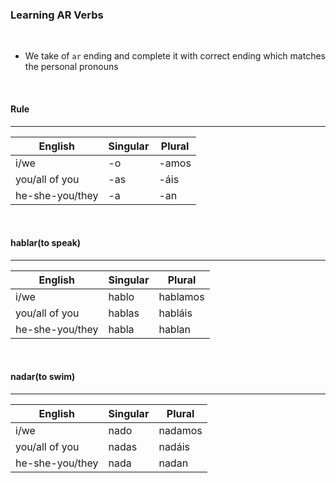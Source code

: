 ### Learning AR Verbs

</br>

* We take of `ar` ending and complete it with correct ending which matches the personal pronouns

</br>

#### Rule
-------------

English            | Singular  | Plural
-------------------|---------- | -------------
i/we               | -o        | -amos
you/all of you     | -as       | -áis
he-she-you/they    | -a        | -an

</br>

#### hablar(to speak)

-------------

English            | Singular     | Plural
-------------------|------------- | -------------
i/we               | hablo        | hablamos
you/all of you     | hablas       | habláis
he-she-you/they    | habla        | hablan

</br>

#### nadar(to swim)

-------------

English            | Singular     | Plural
-------------------|------------- | -------------
i/we               | nado         | nadamos
you/all of you     | nadas        | nadáis
he-she-you/they    | nada         | nadan